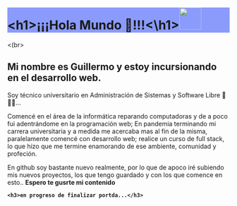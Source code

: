 <div background="#f3f7fe">
    <h1 style="background-color:#8a9bfc;" color="#44536B" >&lt;h1&gt;¡¡¡Hola Mundo 🖖!!!&lt;&#92;h1&gt;<img width="50px" height="50px" src="https://res.cloudinary.com/dpiwmbsog/image/upload/v1667461454/icons/pinguino03_cnrawx.gif" alt=""></h1>
    <(br>
    <h2>Mi nombre es Guillermo y estoy incursionando en el desarrollo web.</h2>
    <p>Soy técnico universitario en Administración de Sistemas y Software Libre <strong>🐧🐧🐧</strong>...</p>
    <p>Comencé en el área de la informática reparando computadoras y de a poco fui adentrándome en la programación web; En pandemia terminando mi carrera universitaria y a medida me acercaba mas al fin de la misma, paralelamente comencé con desarrollo web; realice un curso de full stack, lo que hizo que me termine enamorando de ese ambiente, comunidad y profeción.</p>
    <p>En github soy bastante nuevo realmente, por lo que de apoco iré subiendo mis nuevos proyectos, los que tengo guardado y con los que comence en esto.. <strong>Espero te gusrte mi contenido<stong/></p>
    
    <h3>en progreso de finalizar portda...</h3>
<div>
